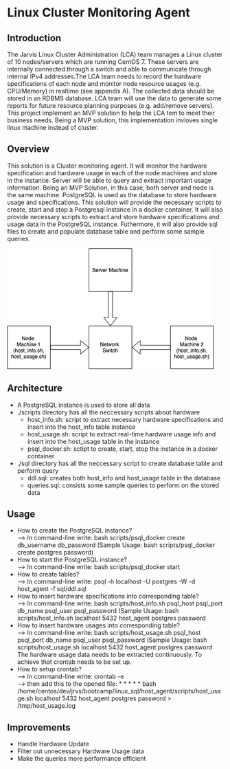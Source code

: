# Linux Cluster Monitoring Agent

## Introduction
The Jarvis Linux Cluster Administration (LCA) team manages a Linux cluster of 10 nodes/servers which are running CentOS 7. These servers are internally connected through a switch and able to communicate through internal IPv4 addresses.The LCA team needs to record the hardware specifications of each node and monitor node resource usages (e.g. CPU/Memory) in realtime (see appendix A). The collected data should be stored in an RDBMS database. LCA team will use the data to generate some reports for future resource planning purposes (e.g. add/remove servers). This project implement an MVP solution to help the LCA tem to meet their business needs. Being a MVP solution, this implementation invloves single linux machine instead of cluster.

## Overview
This solution is a Cluster monitoring agent. It will monitor the hardware specification and hardware usage in each of the node machines and store in the instance. Server will be able to query and extract important usage information. Being an MVP Solution, in this case, both server and node is the same machine. PostgreSQL is used as the database to store hardware usage and specifications. This solution will provide the necessary scripts to create, start and stop a Postgresql instance in a docker container. It will also provide necessary scripts to extract and store hardware specifications and usage data in the PostgreSQL instance. Futhermore, it will also provide sql files to create and populate database table and perform some sample queries.

![cluster image](./assets/cluster_image.png)  
## Architecture
* A PostgreSQL instance is used to store all data
* ./scripts directory has all the neccessary scripts about hardware
	* host_info.sh: script to extract necessary hardware specifications and insert into the host_info table instance
	* host_usage.sh: script to extract real-time hardware usage info and insert into the host_usage table in the instance
	* psql_docker.sh: sctipt to create, start, stop the instance in a docker container
* ./sql directory has all the neccessary script to create database table and perform query
	* ddl.sql: creates both host_info and host_usage table in the database
	* queries.sql: consists some sample queries to perform on the stored data
## Usage
* How to create the PostgreSQL instance?\
--> In command-line write:  bash scripts/psql_docker create db_username db_password (Sample Usage: bash scripts/psql_docker create postgres password) 
* How to start the PostgreSQL instance?\
--> In command-line write:  bash scripts/psql_docker start
* How to create tables?\
--> In command-line write:  psql -h localhost -U postgres -W -d host_agent -f sql/ddl.sql
* How to insert hardware specifications into corresponding table?\
--> In command-line write:  bash scripts/host_info.sh psql_host psql_port db_name psql_user psql_password (Sample Usage: bash scripts/host_info.sh localhost 5432 host_agent postgres password
* How to insert hardware usages into corresponding table?\
--> In command-line write:  bash scripts/host_usage.sh psql_host psql_port db_name psql_user psql_password (Sample Usage: bash scripts/host_usage.sh localhost 5432 host_agent postgres password
The hardware usage data needs to be extracted continuously. To achieve that crontab needs to be set up.
* How to setup crontab?\
--> In command-line write: crontab -e\
--> then add this to the opened file: * * * * * bash /home/centos/dev/jrvs/bootcamp/linux_sql/host_agent/scripts/host_usage.sh localhost 5432 host_agent postgres password > /tmp/host_usage.log

## Improvements
* Handle Hardware Update
* Filter out unnecessary Hardware Usage data
* Make the queries more performance efficient  

